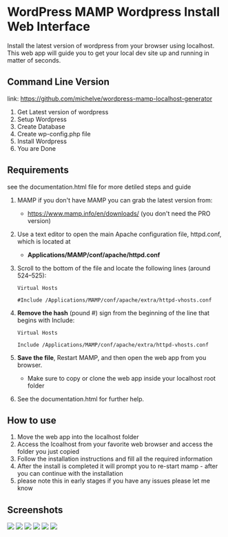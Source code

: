 
# WordPress MAMP Wordpress Install Web Interface
Install the latest version of wordpress from your browser using localhost. This web app will guide you to get your local dev site up and running in matter of seconds. 

## Command Line Version
link: https://github.com/michelve/wordpress-mamp-localhost-generator

1. Get Latest version of wordpress
2. Setup Wordpress
3. Create Database
4. Create wp-config.php file
5. Install Wordpress
6. You are Done


## Requirements 
see the documentation.html file for more detiled steps and guide 


1. MAMP if you don't have MAMP you can grab the latest version from: 
	* https://www.mamp.info/en/downloads/ (you don't need the PRO version)

2. Use a text editor to open the main Apache configuration file, httpd.conf, which is located at
	* **Applications/MAMP/conf/apache/httpd.conf**

3. Scroll to the bottom of the file and locate the following lines (around 524–525):

	`Virtual Hosts`

	`#Include /Applications/MAMP/conf/apache/extra/httpd-vhosts.conf`

4. **Remove the hash** (pound #) sign from the beginning of the line that begins with Include:

	`Virtual Hosts`

	`Include /Applications/MAMP/conf/apache/extra/httpd-vhosts.conf`

5. **Save the file**, Restart MAMP, and then open the web app from you browser.
	* Make sure to copy or clone the web app inside your localhost root folder

6. See the documentation.html for further help.


## How to use

1. Move the web app into the localhost folder 
2. Access the lcoalhost from your favorite web browser and access the folder you just copied
3. Follow the installation instructions and fill all the required information
4. After the install is completed it will prompt you to re-start mamp - after you can continue with the installation
5. please note this in early stages if you have any issues please let me know


## Screenshots

<img src="https://raw.githubusercontent.com/michelve/WordPress-MAMP-Wordpress-Install-Web-Interface-/master/core/images/app.png"/>

<img src="https://raw.githubusercontent.com/michelve/WordPress-MAMP-Wordpress-Install-Web-Interface-/master/core/images/check.png"/>

<img src="https://raw.githubusercontent.com/michelve/WordPress-MAMP-Wordpress-Install-Web-Interface-/master/core/images/sitemanager.png"/>

<img src="https://raw.githubusercontent.com/michelve/WordPress-MAMP-Wordpress-Install-Web-Interface-/master/core/images/confirm.png"/>

<img src="https://raw.githubusercontent.com/michelve/WordPress-MAMP-Wordpress-Install-Web-Interface-/master/core/images/screenshot3.png"/>

<img src="https://raw.githubusercontent.com/michelve/WordPress-MAMP-Wordpress-Install-Web-Interface-/master/core/images/doc.png"/>
